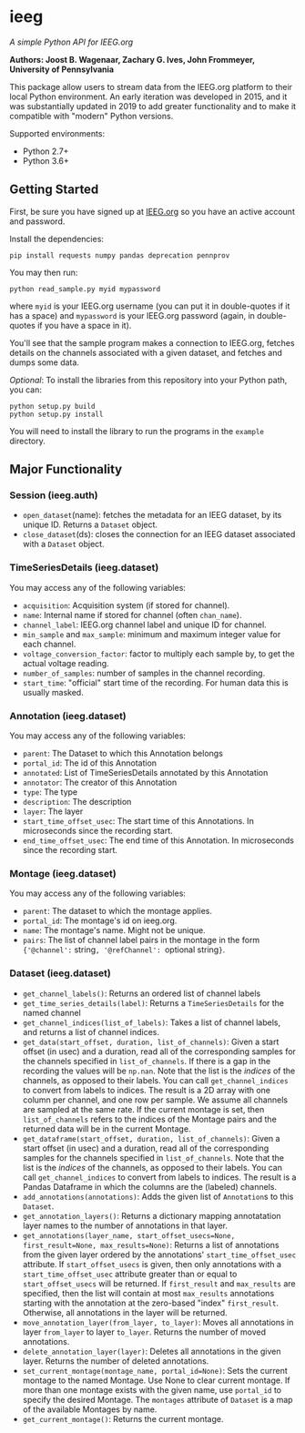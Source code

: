 # ieeg
*A simple Python API for IEEG.org*

**Authors: Joost B. Wagenaar, Zachary G. Ives, John Frommeyer, University of Pennsylvania**

This package allow users to stream data from the IEEG.org platform to their local Python environment.  An early iteration was developed in 2015, and it was substantially updated in 2019 to add greater functionality and to make it compatible with "modern" Python versions.  

Supported environments:
* Python 2.7+
* Python 3.6+

## Getting Started

First, be sure you have signed up at [IEEG.org](https://www.ieeg.org) so you have an active account and password.

Install the dependencies:
```
pip install requests numpy pandas deprecation pennprov
```

You may then run:
```
python read_sample.py myid mypassword
```

where `myid` is your IEEG.org username (you can put it in double-quotes if it has a space) and `mypassword` is your IEEG.org password (again, in double-quotes if you have a space in it).

You'll see that the sample program makes a connection to IEEG.org, fetches details on the channels associated with a given dataset, and fetches and dumps some data.

*Optional*: To install the libraries from this repository into your Python path, you can:

```
python setup.py build
python setup.py install
```  
You will need to install the library to run the programs in the `example` directory.

## Major Functionality

### Session (ieeg.auth)

* `open_dataset`(name):  fetches the metadata for an IEEG dataset, by its unique ID.  Returns a `Dataset` object.
* `close_dataset`(ds):  closes the connection for an IEEG dataset associated with a `Dataset` object.

### TimeSeriesDetails (ieeg.dataset)

You may access any of the following variables:
* `acquisition`: Acquisition system (if stored for channel).
* `name`: Internal name if stored for channel (often `chan_name`).
* `channel_label`: IEEG.org channel label and unique ID for channel.
* `min_sample` and `max_sample`: minimum and maximum integer value for each channel.
* `voltage_conversion_factor`: factor to multiply each sample by, to get the actual voltage reading.
* `number_of_samples`: number of samples in the channel recording.
* `start_time`: "official" start time of the recording. For human data this is usually masked.

### Annotation (ieeg.dataset)

You may access any of the following variables:
* `parent`: The Dataset to which this Annotation belongs
* `portal_id`: The id of this Annotation
* `annotated`: List of TimeSeriesDetails annotated by this Annotation
* `annotator`: The creator of this Annotation
* `type`: The type
* `description`: The description
* `layer`: The layer
* `start_time_offset_usec`: The start time of this Annotations. In microseconds since the recording start.
* `end_time_offset_usec`: The end time of this Annotation. In microseconds since the recording start.

### Montage (ieeg.dataset)

You may access any of the following variables:
* `parent`: The dataset to which the montage applies.
* `portal_id`: The montage's id on ieeg.org.
* `name`: The montage's name. Might not be unique.
* `pairs`: The list of channel label pairs in the montage
           in the form `{'@channel':` string`, '@refChannel': `optional string`}`.

### Dataset (ieeg.dataset)

* `get_channel_labels()`: Returns an ordered list of channel labels
* `get_time_series_details(label)`: Returns a `TimeSeriesDetails` for the named channel
* `get_channel_indices(list_of_labels)`: Takes a list of channel labels, and returns a list of channel indices.
* `get_data(start_offset, duration, list_of_channels)`: Given a start offset (in usec) and a duration, read all of the corresponding samples for the channels specified in `list_of_channels`.  If there is a gap in the recording the values will be `np.nan`. Note that the list is the *indices* of the channels, as opposed to their labels.  You can call `get_channel_indices` to convert from labels to indices.  The result is a 2D array with one column per channel, and one row per sample.  We assume all channels are sampled at the same rate. If the current montage is set, then `list_of_channels` refers to the indices of the Montage pairs and the 
returned data will be in the current Montage.
* `get_dataframe(start_offset, duration, list_of_channels)`: Given a start offset (in usec) and a duration, read all of the corresponding samples for the channels specified in `list_of_channels`.  Note that the list is the *indices* of the channels, as opposed to their labels.  You can call `get_channel_indices` to convert from labels to indices.  The result is a Pandas Dataframe in which the columns are the (labeled) channels.
* `add_annotations(annotations)`: Adds the given list of `Annotation`s to this `Dataset`.
* `get_annotation_layers()`: Returns a dictionary mapping annotatation layer names to the number of annotations in that layer.
* `get_annotations(layer_name, start_offset_usecs=None, first_result=None, max_results=None)`: Returns a list of annotations from the given layer ordered by the annotations' `start_time_offset_usec` attribute. If `start_offset_usecs` is given, then only annotations with a `start_time_offset_usec` attribute greater than or equal to `start_offset_usecs` will be returned. If `first_result` and `max_results` are specified, then the list will contain at most `max_results` annotations starting with the annotation at the zero-based "index" `first_result`. Otherwise, all annotations in the layer will be returned.
* `move_annotation_layer(from_layer, to_layer)`: Moves all annotations in layer `from_layer` to layer `to_layer`. Returns the number of moved annotations.
* `delete_annotation_layer(layer)`: Deletes all annotations in the given layer. Returns the number of deleted annotations.
* `set_current_montage(montage_name, portal_id=None)`: Sets the current montage to the named Montage. Use None to clear current montage. If more than one
montage exists with the given name, use `portal_id` to specify the desired Montage. The `montages` attribute of `Dataset` is a map of the available Montages by name.
* `get_current_montage()`: Returns the current montage.
